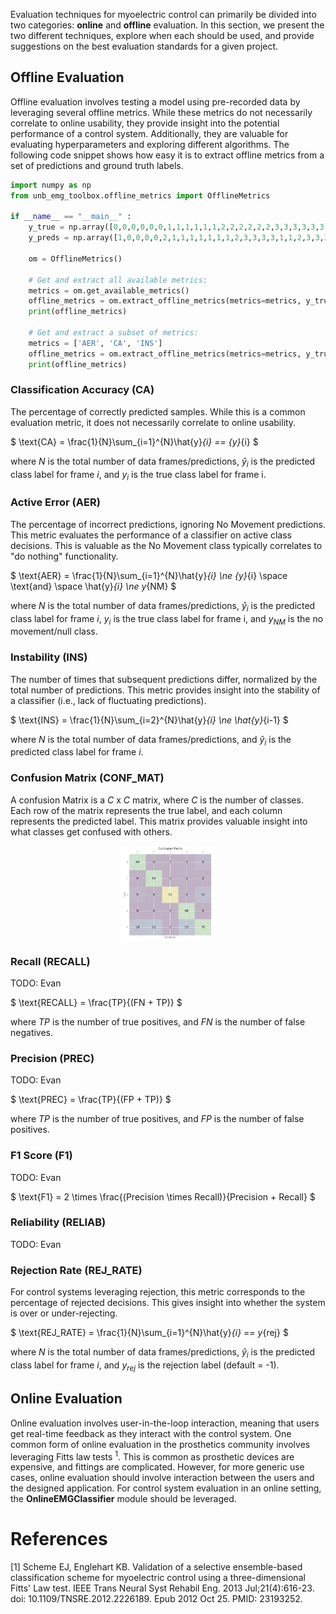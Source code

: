 Evaluation techniques for myoelectric control can primarily be divided into two categories: **online** and **offline** evaluation. In this section, we present the two different techniques, explore when each should be used, and provide suggestions on the best evaluation standards for a given project. 

## Offline Evaluation 
Offline evaluation involves testing a model using pre-recorded data by leveraging several offline metrics. While these metrics do not necessarily correlate to online usability, they provide insight into the potential performance of a control system. Additionally, they are valuable for evaluating hyperparameters and exploring different algorithms. The following code snippet shows how easy it is to extract offline metrics from a set of predictions and ground truth labels.

```Python
import numpy as np
from unb_emg_toolbox.offline_metrics import OfflineMetrics

if __name__ == "__main__" :
    y_true = np.array([0,0,0,0,0,0,1,1,1,1,1,1,2,2,2,2,2,2,3,3,3,3,3,3])
    y_preds = np.array([1,0,0,0,0,2,1,1,1,1,1,1,1,2,3,3,3,3,1,1,2,3,3,3])

    om = OfflineMetrics()

    # Get and extract all available metrics:
    metrics = om.get_available_metrics()
    offline_metrics = om.extract_offline_metrics(metrics=metrics, y_true=y_true, y_predictions=y_preds, null_label=2)
    print(offline_metrics)

    # Get and extract a subset of metrics:
    metrics = ['AER', 'CA', 'INS']
    offline_metrics = om.extract_offline_metrics(metrics=metrics, y_true=y_true, y_predictions=y_preds, null_label=2)
    print(offline_metrics)
```


### **Classification Accuracy (CA)** 
The percentage of correctly predicted samples. While this is a common evaluation metric, it does not necessarily correlate to online usability.

$
\text{CA} = \frac{1}{N}\sum_{i=1}^{N}\hat{y}_{i} == {y}_{i}
$

where $N$ is the total number of data frames/predictions, $\hat{y}_{i}$ is the predicted class label for frame $i$, and $y_{i}$ is the true class label for frame i.

### **Active Error (AER)** 
The percentage of incorrect predictions,  ignoring No Movement predictions. This metric evaluates the performance of a classifier on active class decisions. This is valuable as the No Movement class typically correlates to "do nothing" functionality. 

$
\text{AER} = \frac{1}{N}\sum_{i=1}^{N}\hat{y}_{i} \ne {y}_{i} \space \text{and} \space \hat{y}_{i} \ne y_{NM}
$

where $N$ is the total number of data frames/predictions, $\hat{y}_{i}$ is the predicted class label for frame $i$, $y_{i}$ is the true class label for frame i, and $y_{NM}$ is the no movement/null class.

### **Instability (INS)**
The number of times that subsequent predictions differ, normalized by the total number of predictions. This metric provides insight into the stability of a classifier (i.e., lack of fluctuating predictions). 

$
\text{INS} = \frac{1}{N}\sum_{i=2}^{N}\hat{y}_{i} \ne \hat{y}_{i-1}
$

where $N$ is the total number of data frames/predictions, and $\hat{y}_{i}$ is the predicted class label for frame $i$.

### **Confusion Matrix (CONF_MAT)**
A confusion Matrix is a $C$ x $C$ matrix, where $C$ is the number of classes. Each row of the matrix represents the true label, and each column represents the predicted label. This matrix provides valuable insight into what classes get confused with others.

<style>
    img {
        width: 30%;
        display: block;
        margin-left: auto;
        margin-right: auto;
    }
</style>
![alt text](conf_mat.png)

### **Recall (RECALL)**
TODO: Evan

$
\text{RECALL} = \frac{TP}{(FN + TP)}
$

where $TP$ is the number of true positives, and $FN$ is the number of false negatives.

### **Precision (PREC)**
TODO: Evan

$
\text{PREC} = \frac{TP}{(FP + TP)}
$

where $TP$ is the number of true positives, and $FP$ is the number of false positives.

### **F1 Score (F1)**
TODO: Evan

$
\text{F1} = 2 \times \frac{(Precision \times Recall)}{Precision + Recall}
$

### **Reliability (RELIAB)** 
TODO: Evan

### **Rejection Rate (REJ_RATE)**
For control systems leveraging rejection, this metric corresponds to the percentage of rejected decisions. This gives insight into whether the system is over or under-rejecting. 

$
\text{REJ_RATE} = \frac{1}{N}\sum_{i=1}^{N}\hat{y}_{i} == y_{rej}
$

where $N$ is the total number of data frames/predictions, $\hat{y}_{i}$ is the predicted class label for frame $i$, and $y_{rej}$ is the rejection label (default = -1).

## Online Evaluation 
Online evaluation involves user-in-the-loop interaction, meaning that users get real-time feedback as they interact with the control system. One common form of online evaluation in the prosthetics community involves leveraging Fitts law tests <sup>1</sup>. This is common as prosthetic devices are expensive, and fittings are complicated. However, for more generic use cases, online evaluation should involve interaction between the users and the designed application. For control system evaluation in an online setting, the **OnlineEMGClassifier** module should be leveraged.

# References
<a id="1">[1]</a> 
Scheme EJ, Englehart KB. Validation of a selective ensemble-based classification scheme for myoelectric control using a three-dimensional Fitts' Law test. IEEE Trans Neural Syst Rehabil Eng. 2013 Jul;21(4):616-23. doi: 10.1109/TNSRE.2012.2226189. Epub 2012 Oct 25. PMID: 23193252.
